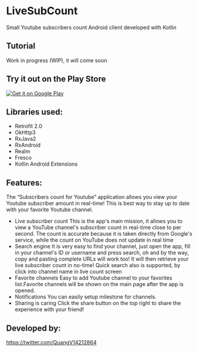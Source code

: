 # LiveSubCount
Small Youtube subscribers count Android client developed with Kotlin
## Tutorial 
Work in progress (WIP), it will come soon
## Try it out on the Play Store
[![Get it on Google Play][googleplay_store_badge]][demo_app]
## Libraries used:
- Retrofit 2.0
- OkHttp3
- RxJava2
- RxAndroid
- Realm
- Fresco
- Kotlin Android Extensions
## Features:
The “Subscribers count for Youtube” application allows you view your Youtube subscriber amount in real-time! This is best way to stay up to date with your favorite Youtube channel.

- Live subscriber count
This is the app's main mission, it allows you to view a YouTube channel's subscriber count in real-time close to per second. The count is accurate because it is taken directly from Google's service, while the count on YouTube does not update in real time
- Search engine
It is very easy to find your channel, just open the app, fill in your channel's ID or username and press search, oh and by the way, copy and pasting complete URLs will work too! It will then retrieve your live subscriber count in no-time! 
Quick search also is supported, by click into channel name in live count screen
- Favorite channels
Easy to add Youtube channel to your favorites list.Favorite channels will be shown on the main page after the app is opened.
- Notifications
You can easily setup milestone for channels.
- Sharing is caring
Click the share button on the top right to share the experience with your friend!

## Developed by: 
https://twitter.com/QuangV14212864

[googleplay_store_badge]: http://www.android.com/images/brand/get_it_on_play_logo_large.png
[demo_app]: https://play.google.com/store/apps/details?id=net.live.sub&referrer=utm_source%3Dgithub
